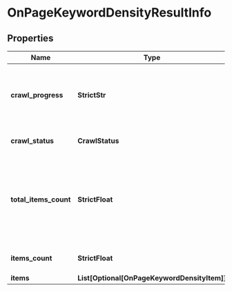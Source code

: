 # OnPageKeywordDensityResultInfo


## Properties

| Name | Type | Description | Notes |
|------------ | ------------- | ------------- | -------------|
**crawl_progress** | **StrictStr** | status of the crawling session<br>possible values: in_progress, finished |[optional]|
**crawl_status** | **CrawlStatus** | details of the crawling session |[optional]|
**total_items_count** | **StrictFloat** | total number of relevant items<br>total number of keywords on the specified website or web page matching the set keyword_length and filters |[optional]|
**items_count** | **StrictFloat** | number of items in the results array |[optional]|
**items** | **List[Optional[OnPageKeywordDensityItem]]** | items array |[optional]|